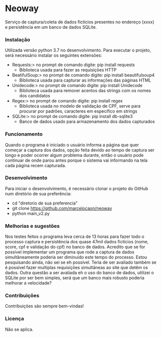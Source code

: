 # Neoway
Serviço de captura/coleta de dados fictícios presentes no endereço (xxxx) e persistência em um banco de dados SQLite.

### Instalação
Utilizada versão python 3.7 no desenvolvimento. Para executar o projeto, será necessário instalar os seguintes extensões:

* Requests:> no prompt de comando digite: pip install requests
  - Biblioteca usada para fazer as requisições HTTP
* BeatifulSoup:> no prompt de comando digite: pip install beautifulsoup4
  - Biblioteca usada para capturar as informações das páginas HTML
* Unidecode:> no prompt de comando digite: pip install Unidecode
  - Biblioteca usada para remover acentos das strings com os nomes dos candidatos
* Regex:> no prompt de comando digite: pip install regex
  - Biblioteca usada no modelo de validação de CPF, serve para procurar por padrões, caracteres em específico em strings
* SQLite:> no prompt de comando digite: pip install db-sqlite3
  - Banco de dados usado para armazenamento dos dados capturados

### Funcionamento
Quando o programa é iniciado o usuário informa a página que quer começar a captura dos dados, opção feita devido ao tempo de captura ser longo e poder ocorrer algum problema durante, então o usuário pode continuar de onde parou antes porque o sistema vai informando na tela cada página recem capturada.

### Desenvolvimento
Para iniciar o desenvolvimento, é necessário clonar o projeto do GitHub num diretório de sua preferência:

- cd "diretorio de sua preferencia"
- git clone https://github.com/marcelocaon/neoway
- python main_v2.py

### Melhorias e sugestões
Nos testes feitos o programa leva cerca de 13 horas para fazer todo o processo captura e persistência dos quase 47mil dados fictícios (nome, score, cpf e validação do cpf) no banco de dados. Acredito que se for possível implementar um programa que rode a captura de dados simultâneamente poderia ser diminuido este tempo do processo. Estou pesquisando ainda, não sei se eh possível. Teria de ser avaliado também se é possível fazer multiplas requisições simultâneas ao site que detêm os dados. Outra questão a ser avaliada eh o uso do banco de dados, utilizei o SQLite por ser bem simples, será que um banco mais robusto poderia melhorar a velocidade?

### Contribuições
Contribuições são sempre bem-vindas!

### Licença
Não se aplica.

